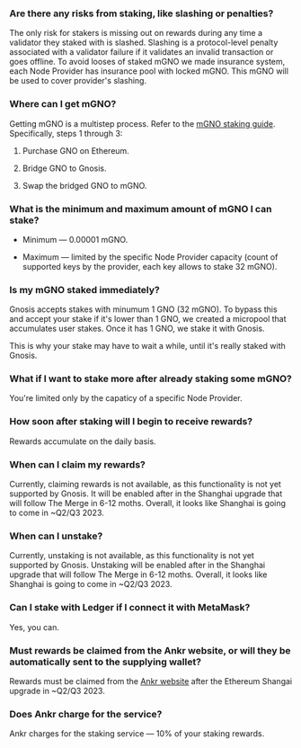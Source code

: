 ### Are there any risks from staking, like slashing or penalties?

The only risk for stakers is missing out on rewards during any time a validator they staked with is slashed. Slashing is a protocol-level penalty associated with a validator failure if it validates an invalid transaction or goes offline. To avoid looses of staked mGNO we made insurance system, each Node Provider has insurance pool with locked mGNO. This mGNO will be used to cover provider's slashing.

### Where can I get mGNO?

Getting mGNO is a multistep process. Refer to the [mGNO staking guide](https://www.ankr.com/docs/staking/delegated-staking/mgno/stake/). Specifically, steps 1 through 3: 

1. Purchase GNO on Ethereum.

2. Bridge GNO to Gnosis.

3. Swap the bridged GNO to mGNO.

### What is the minimum and maximum amount of mGNO I can stake?

* Minimum — 0.00001 mGNO.

* Maximum — limited by the specific Node Provider capacity (count of supported keys by the provider, each key allows to stake 32 mGNO).

### Is my mGNO staked immediately?

Gnosis accepts stakes with minumum 1 GNO (32 mGNO). To bypass this and accept your stake if it's lower than 1 GNO, we created a micropool that accumulates user stakes. Once it has 1 GNO, we stake it with Gnosis.  

  

This is why your stake may have to wait a while, until it's really staked with Gnosis.

### What if I want to stake more after already staking some mGNO?

You're limited only by the capaticy of a specific Node Provider.

### How soon after staking will I begin to receive rewards?

Rewards accumulate on the daily basis.

### When can I claim my rewards?

Currently, claiming rewards is not available, as this functionality is not yet supported by Gnosis. It will be enabled after in the Shanghai upgrade that will follow The Merge in 6-12 moths. Overall, it looks like Shanghai is going to come in \~Q2/Q3 2023.

### When can I unstake?

Currently, unstaking is not available, as this functionality is not yet supported by Gnosis. Unstaking will be enabled after in the Shanghai upgrade that will follow The Merge in 6-12 moths. Overall, it looks like Shanghai is going to come in \~Q2/Q3 2023.

### Can I stake with Ledger if I connect it with MetaMask?

Yes, you can.

### Must rewards be claimed from the Ankr website, or will they be automatically sent to the supplying wallet?

Rewards must be claimed from the [Ankr website](https://www.ankr.com/staking/dashboard/) after the Ethereum Shangai upgrade in \~Q2/Q3 2023.

### Does Ankr charge for the service?

Ankr charges for the staking service — 10% of your staking rewards.
